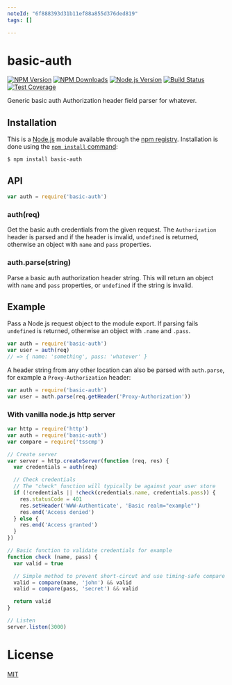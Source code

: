 ```yaml
---
noteId: "6f888393d31b11ef88a855d376ded819"
tags: []

---
```


# basic-auth

[![NPM Version][npm-image]][npm-url]
[![NPM Downloads][downloads-image]][downloads-url]
[![Node.js Version][node-version-image]][node-version-url]
[![Build Status][travis-image]][travis-url]
[![Test Coverage][coveralls-image]][coveralls-url]

Generic basic auth Authorization header field parser for whatever.

## Installation

This is a [Node.js](https://nodejs.org/en/) module available through the
[npm registry](https://www.npmjs.com/). Installation is done using the
[`npm install` command](https://docs.npmjs.com/getting-started/installing-npm-packages-locally):

```
$ npm install basic-auth
```

## API

<!-- eslint-disable no-unused-vars -->

```js
var auth = require('basic-auth')
```

### auth(req)

Get the basic auth credentials from the given request. The `Authorization`
header is parsed and if the header is invalid, `undefined` is returned,
otherwise an object with `name` and `pass` properties.

### auth.parse(string)

Parse a basic auth authorization header string. This will return an object
with `name` and `pass` properties, or `undefined` if the string is invalid.

## Example

Pass a Node.js request object to the module export. If parsing fails
`undefined` is returned, otherwise an object with `.name` and `.pass`.

<!-- eslint-disable no-unused-vars, no-undef -->

```js
var auth = require('basic-auth')
var user = auth(req)
// => { name: 'something', pass: 'whatever' }
```

A header string from any other location can also be parsed with
`auth.parse`, for example a `Proxy-Authorization` header:

<!-- eslint-disable no-unused-vars, no-undef -->

```js
var auth = require('basic-auth')
var user = auth.parse(req.getHeader('Proxy-Authorization'))
```

### With vanilla node.js http server

```js
var http = require('http')
var auth = require('basic-auth')
var compare = require('tsscmp')

// Create server
var server = http.createServer(function (req, res) {
  var credentials = auth(req)

  // Check credentials
  // The "check" function will typically be against your user store
  if (!credentials || !check(credentials.name, credentials.pass)) {
    res.statusCode = 401
    res.setHeader('WWW-Authenticate', 'Basic realm="example"')
    res.end('Access denied')
  } else {
    res.end('Access granted')
  }
})

// Basic function to validate credentials for example
function check (name, pass) {
  var valid = true

  // Simple method to prevent short-circut and use timing-safe compare
  valid = compare(name, 'john') && valid
  valid = compare(pass, 'secret') && valid

  return valid
}

// Listen
server.listen(3000)
```

# License

[MIT](LICENSE)

[coveralls-image]: https://badgen.net/coveralls/c/github/jshttp/basic-auth/master
[coveralls-url]: https://coveralls.io/r/jshttp/basic-auth?branch=master
[downloads-image]: https://badgen.net/npm/dm/basic-auth
[downloads-url]: https://npmjs.org/package/basic-auth
[node-version-image]: https://badgen.net/npm/node/basic-auth
[node-version-url]: https://nodejs.org/en/download
[npm-image]: https://badgen.net/npm/v/basic-auth
[npm-url]: https://npmjs.org/package/basic-auth
[travis-image]: https://badgen.net/travis/jshttp/basic-auth/master
[travis-url]: https://travis-ci.org/jshttp/basic-auth
